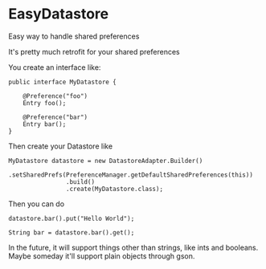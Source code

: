 # EasyDatastore
Easy way to handle shared preferences


It's pretty much retrofit for your shared preferences

You create an interface like:

```
public interface MyDatastore {

    @Preference("foo")
    Entry foo();

    @Preference("bar")
    Entry bar();
}
```

Then create your Datastore like 

```
MyDatastore datastore = new DatastoreAdapter.Builder()
                .setSharedPrefs(PreferenceManager.getDefaultSharedPreferences(this))
                .build()
                .create(MyDatastore.class);
```


Then you can do 

```
datastore.bar().put("Hello World");

String bar = datastore.bar().get();
```

In the future, it will support things other than strings, like ints and booleans. Maybe someday it'll support plain objects through gson. 

